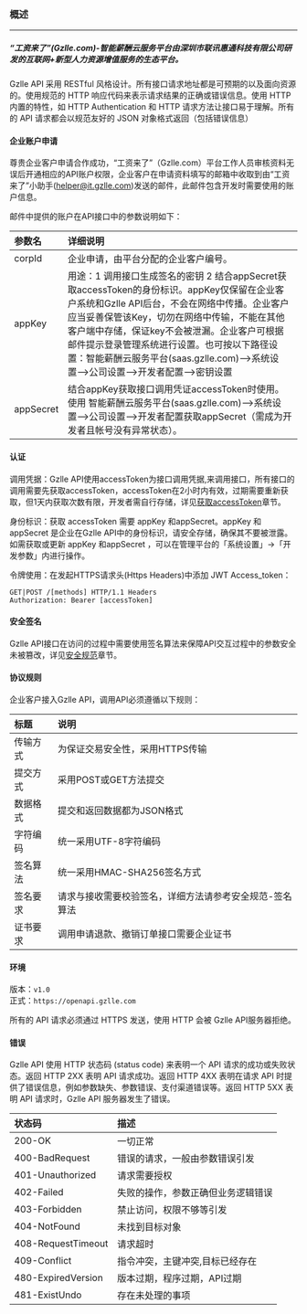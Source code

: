 ### 概述

---

##### “工资来了”\(Gzlle.com\)-智能薪酬云服务平台由深圳市联讯惠通科技有限公司研发的互联网+新型人力资源增值服务的生态平台。

Gzlle API 采用 RESTful 风格设计。所有接口请求地址都是可预期的以及面向资源的。使用规范的 HTTP 响应代码来表示请求结果的正确或错误信息。使用 HTTP 内置的特性，如 HTTP Authentication 和 HTTP 请求方法让接口易于理解。所有的 API 请求都会以规范友好的 JSON 对象格式返回（包括错误信息）

#### 企业账户申请

尊贵企业客户申请合作成功，“工资来了”（Gzlle.com）平台工作人员审核资料无误后开通相应的API账户权限，企业客户在申请资料填写的邮箱中收取到由“工资来了”小助手\(helper@it.gzlle.com\)发送的邮件，此邮件包含开发时需要使用的账户信息。

邮件中提供的账户在API接口中的参数说明如下：

| 参数名 | 详细说明 |
| :--- | :--- |
| corpId | 企业申请，由平台分配的企业客户编号。 |
| appKey | 用途：1 调用接口生成签名的密钥 2 结合appSecret获取accessToken的身份标识。appKey仅保留在企业客户系统和Gzlle API后台，不会在网络中传播。企业客户应当妥善保管该Key，切勿在网络中传输，不能在其他客户端中存储，保证key不会被泄漏。企业客户可根据邮件提示登录管理系统进行设置。也可按以下路径设置：智能薪酬云服务平台\(saas.gzlle.com\)--&gt;系统设置--&gt;公司设置--&gt;开发者配置--&gt;密钥设置 |
| appSecret | 结合appKey获取接口调用凭证accessToken时使用。使用 智能薪酬云服务平台\(saas.gzlle.com\)--&gt;系统设置--&gt;公司设置--&gt;开发者配置获取appSecret（需成为开发者且帐号没有异常状态）。 |

#### 认证

调用凭据：Gzlle API使用accessToken为接口调用凭据,来调用接口，所有接口的调用需要先获取accessToken，accessToken在2小时内有效，过期需要重新获取，但1天内获取次数有限，开发者需自行存储，详见[获取accessToken](/ji-chu/an-quan-gui-fan.md)章节。

身份标识：获取 accessToken 需要 appKey 和appSecret。appKey 和appSecret 是企业在Gzlle API中的身份标识，请安全存储，确保其不要被泄露。如需获取或更新 appKey 和appSecret ，可以在管理平台的「系统设置」-&gt;「开发参数」内进行操作。

令牌使用：在发起HTTPS请求头\(Https Headers\)中添加 JWT Access\_token：

```
GET|POST /[methods] HTTP/1.1 Headers
Authorization: Bearer [accessToken]
```

#### 安全签名

Gzlle API接口在访问的过程中需要使用签名算法来保障API交互过程中的参数安全未被篡改，详见[安全规范](/ji-chu/jie-kou-gui-fan.md)章节。

#### 协议规则

企业客户接入Gzlle API，调用API必须遵循以下规则：

| 标题 | 说明 |
| :--- | :--- |
| 传输方式 | 为保证交易安全性，采用HTTPS传输 |
| 提交方式 | 采用POST或GET方法提交 |
| 数据格式 | 提交和返回数据都为JSON格式 |
| 字符编码 | 统一采用UTF-8字符编码 |
| 签名算法 | 统一采用HMAC-SHA256签名方式 |
| 签名要求 | 请求与接收需要校验签名，详细方法请参考安全规范-签名算法 |
| 证书要求 | 调用申请退款、撤销订单接口需要企业证书 |

#### 环境

版本：`v1.0`  
正式：`https://openapi.gzlle.com`

所有的 API 请求必须通过 HTTPS 发送，使用 HTTP 会被 Gzlle API服务器拒绝。

#### 错误

Gzlle API 使用 HTTP 状态码 \(status code\) 来表明一个 API 请求的成功或失败状态。返回 HTTP 2XX 表明 API 请求成功。返回 HTTP 4XX 表明在请求 API 时提供了错误信息，例如参数缺失、参数错误、支付渠道错误等。返回 HTTP 5XX 表明 API 请求时，Gzlle API 服务器发生了错误。

| 状态码 | 描述 |
| :--- | :--- |
| 200-OK | 一切正常 |
| 400-BadRequest | 错误的请求，一般由参数错误引发 |
| 401-Unauthorized | 请求需要授权 |
| 402-Failed | 失败的操作，参数正确但业务逻辑错误 |
| 403-Forbidden | 禁止访问，权限不够等引发 |
| 404-NotFound | 未找到目标对象 |
| 408-RequestTimeout | 请求超时 |
| 409-Conflict | 指令冲突，主键冲突,目标已经存在 |
| 480-ExpiredVersion | 版本过期，程序过期，API过期 |
| 481-ExistUndo | 存在未处理的事项 |



